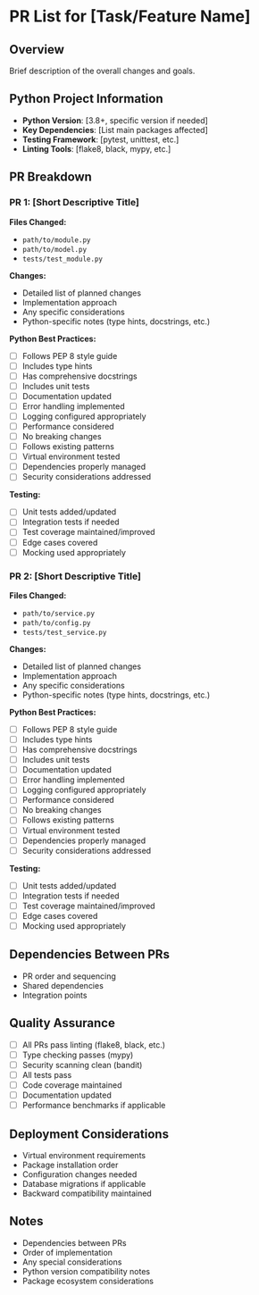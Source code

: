 # PR List for [Task/Feature Name]

## Overview
Brief description of the overall changes and goals.

## Python Project Information
- **Python Version**: [3.8+, specific version if needed]
- **Key Dependencies**: [List main packages affected]
- **Testing Framework**: [pytest, unittest, etc.]
- **Linting Tools**: [flake8, black, mypy, etc.]

## PR Breakdown

### PR 1: [Short Descriptive Title]
**Files Changed:**
- `path/to/module.py`
- `path/to/model.py`
- `tests/test_module.py`

**Changes:**
- Detailed list of planned changes
- Implementation approach
- Any specific considerations
- Python-specific notes (type hints, docstrings, etc.)

**Python Best Practices:**
- [ ] Follows PEP 8 style guide
- [ ] Includes type hints
- [ ] Has comprehensive docstrings
- [ ] Includes unit tests
- [ ] Documentation updated
- [ ] Error handling implemented
- [ ] Logging configured appropriately
- [ ] Performance considered
- [ ] No breaking changes
- [ ] Follows existing patterns
- [ ] Virtual environment tested
- [ ] Dependencies properly managed
- [ ] Security considerations addressed

**Testing:**
- [ ] Unit tests added/updated
- [ ] Integration tests if needed
- [ ] Test coverage maintained/improved
- [ ] Edge cases covered
- [ ] Mocking used appropriately

### PR 2: [Short Descriptive Title]
**Files Changed:**
- `path/to/service.py`
- `path/to/config.py`
- `tests/test_service.py`

**Changes:**
- Detailed list of planned changes
- Implementation approach
- Any specific considerations
- Python-specific notes (type hints, docstrings, etc.)

**Python Best Practices:**
- [ ] Follows PEP 8 style guide
- [ ] Includes type hints
- [ ] Has comprehensive docstrings
- [ ] Includes unit tests
- [ ] Documentation updated
- [ ] Error handling implemented
- [ ] Logging configured appropriately
- [ ] Performance considered
- [ ] No breaking changes
- [ ] Follows existing patterns
- [ ] Virtual environment tested
- [ ] Dependencies properly managed
- [ ] Security considerations addressed

**Testing:**
- [ ] Unit tests added/updated
- [ ] Integration tests if needed
- [ ] Test coverage maintained/improved
- [ ] Edge cases covered
- [ ] Mocking used appropriately

## Dependencies Between PRs
- PR order and sequencing
- Shared dependencies
- Integration points

## Quality Assurance
- [ ] All PRs pass linting (flake8, black, etc.)
- [ ] Type checking passes (mypy)
- [ ] Security scanning clean (bandit)
- [ ] All tests pass
- [ ] Code coverage maintained
- [ ] Documentation updated
- [ ] Performance benchmarks if applicable

## Deployment Considerations
- Virtual environment requirements
- Package installation order
- Configuration changes needed
- Database migrations if applicable
- Backward compatibility maintained

## Notes
- Dependencies between PRs
- Order of implementation
- Any special considerations
- Python version compatibility notes
- Package ecosystem considerations